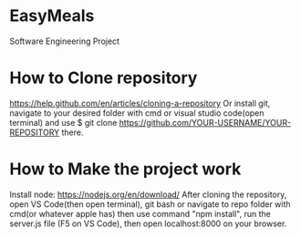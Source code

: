 # EasyMeals
Software Engineering Project

# How to Clone repository
https://help.github.com/en/articles/cloning-a-repository
Or install git, navigate to your desired folder with cmd or visual studio code(open terminal) and use $ git clone https://github.com/YOUR-USERNAME/YOUR-REPOSITORY there.

# How to Make the project work
Install node: https://nodejs.org/en/download/
After cloning the repository, open VS Code(then open terminal), git bash or navigate to repo folder with cmd(or whatever apple has) then use command "npm install", run the server.js file (F5 on VS Code), then open localhost:8000 on your browser.
